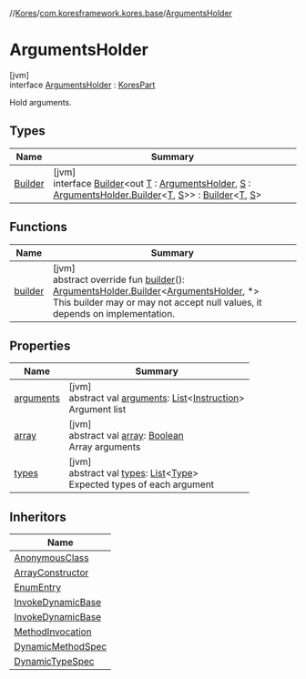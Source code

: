//[Kores](../../../index.md)/[com.koresframework.kores.base](../index.md)/[ArgumentsHolder](index.md)

# ArgumentsHolder

[jvm]\
interface [ArgumentsHolder](index.md) : [KoresPart](../../com.koresframework.kores/-kores-part/index.md)

Hold arguments.

## Types

| Name | Summary |
|---|---|
| [Builder](-builder/index.md) | [jvm]<br>interface [Builder](-builder/index.md)<out [T](-builder/index.md) : [ArgumentsHolder](index.md), [S](-builder/index.md) : [ArgumentsHolder.Builder](-builder/index.md)<[T](-builder/index.md), [S](-builder/index.md)>> : [Builder](../../com.koresframework.kores.builder/-builder/index.md)<[T](-builder/index.md), [S](-builder/index.md)> |

## Functions

| Name | Summary |
|---|---|
| [builder](builder.md) | [jvm]<br>abstract override fun [builder](builder.md)(): [ArgumentsHolder.Builder](-builder/index.md)<[ArgumentsHolder](index.md), *><br>This builder may or may not accept null values, it depends on implementation. |

## Properties

| Name | Summary |
|---|---|
| [arguments](arguments.md) | [jvm]<br>abstract val [arguments](arguments.md): [List](https://kotlinlang.org/api/latest/jvm/stdlib/kotlin.collections/-list/index.html)<[Instruction](../../com.koresframework.kores/-instruction/index.md)><br>Argument list |
| [array](array.md) | [jvm]<br>abstract val [array](array.md): [Boolean](https://kotlinlang.org/api/latest/jvm/stdlib/kotlin/-boolean/index.html)<br>Array arguments |
| [types](types.md) | [jvm]<br>abstract val [types](types.md): [List](https://kotlinlang.org/api/latest/jvm/stdlib/kotlin.collections/-list/index.html)<[Type](https://docs.oracle.com/javase/8/docs/api/java/lang/reflect/Type.html)><br>Expected types of each argument |

## Inheritors

| Name |
|---|
| [AnonymousClass](../-anonymous-class/index.md) |
| [ArrayConstructor](../-array-constructor/index.md) |
| [EnumEntry](../-enum-entry/index.md) |
| [InvokeDynamicBase](../-invoke-dynamic-base/-lambda-method-ref-base/index.md) |
| [InvokeDynamicBase](../-invoke-dynamic-base/-lambda-local-code-base/index.md) |
| [MethodInvocation](../-method-invocation/index.md) |
| [DynamicMethodSpec](../../com.koresframework.kores.common/-dynamic-method-spec/index.md) |
| [DynamicTypeSpec](../../com.koresframework.kores.common/-dynamic-type-spec/index.md) |
